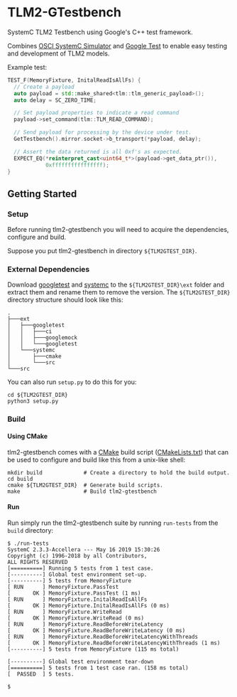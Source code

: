 # TLM2-GTestbench #
SystemC TLM2 Testbench using Google's C++ test framework.

Combines 
[OSCI SystemC Simulator](https://www.accellera.org/downloads/standards/systemc)
and [Google Test](https://github.com/google/googletest) to enable easy testing
and development of TLM2 models.

Example test:

```c++
TEST_F(MemoryFixture, InitalReadIsAllFs) {
  // Create a payload
  auto payload = std::make_shared<tlm::tlm_generic_payload>();
  auto delay = SC_ZERO_TIME;

  // Set payload properties to indicate a read command
  payload->set_command(tlm::TLM_READ_COMMAND);

  // Send payload for processing by the device under test.
  GetTestbench().mirror.socket->b_transport(*payload, delay);

  // Assert the data returned is all 0xf's as expected.
  EXPECT_EQ(*reinterpret_cast<uint64_t*>(payload->get_data_ptr()),
            0xffffffffffffffff);
}
```

## Getting Started

### Setup

Before running tlm2-gtestbench you will need to acquire the dependencies, 
configure and build.

Suppose you put tlm2-gtestbench in directory `${TLM2GTEST_DIR}`. 

### External Dependencies

Download 
[googletest](https://github.com/google/googletest/archive/release-1.8.1.zip) and 
[systemc](https://www.accellera.org/images/downloads/standards/systemc/systemc-2.3.3.zip) 
to the `${TLM2GTEST_DIR}\ext` folder and extract them and rename them to remove
the version. The `${TLM2GTEST_DIR}` directory structure should look like this:

    .
    ├───ext
    │   ├───googletest
    │   │   ├───ci
    │   │   ├───googlemock
    │   │   └───googletest
    │   └───systemc
    │       ├───cmake
    │       └───src
    └───src
    
You can also run `setup.py` to do this for you: 

    cd ${TLM2GTEST_DIR}
    python3 setup.py
    
### Build

#### Using CMake

tlm2-gtestbench comes with a [CMake](http://www.cmake.org) build script 
([CMakeLists.txt](https://github.com/cphurley82/tlm2-gtestbench/blob/master/CMakeLists.txt))
that can be used to configure and build like this from a unix-like shell:

    mkdir build             # Create a directory to hold the build output.
    cd build
    cmake ${TLM2GTEST_DIR}  # Generate build scripts.
    make                    # Build tlm2-gtestbench
    
#### Run

Run simply run the tlm2-gtestbench suite by running `run-tests` from the `build`
directory: 

    $ ./run-tests
    SystemC 2.3.3-Accellera --- May 16 2019 15:30:26
    Copyright (c) 1996-2018 by all Contributors,
    ALL RIGHTS RESERVED
    [==========] Running 5 tests from 1 test case.
    [----------] Global test environment set-up.
    [----------] 5 tests from MemoryFixture
    [ RUN      ] MemoryFixture.PassTest
    [       OK ] MemoryFixture.PassTest (1 ms)
    [ RUN      ] MemoryFixture.InitalReadIsAllFs
    [       OK ] MemoryFixture.InitalReadIsAllFs (0 ms)
    [ RUN      ] MemoryFixture.WriteRead
    [       OK ] MemoryFixture.WriteRead (0 ms)
    [ RUN      ] MemoryFixture.ReadBeforeWriteLatency
    [       OK ] MemoryFixture.ReadBeforeWriteLatency (0 ms)
    [ RUN      ] MemoryFixture.ReadBeforeWriteLatencyWithThreads
    [       OK ] MemoryFixture.ReadBeforeWriteLatencyWithThreads (1 ms)
    [----------] 5 tests from MemoryFixture (115 ms total)
    
    [----------] Global test environment tear-down
    [==========] 5 tests from 1 test case ran. (158 ms total)
    [  PASSED  ] 5 tests.
    
    $
